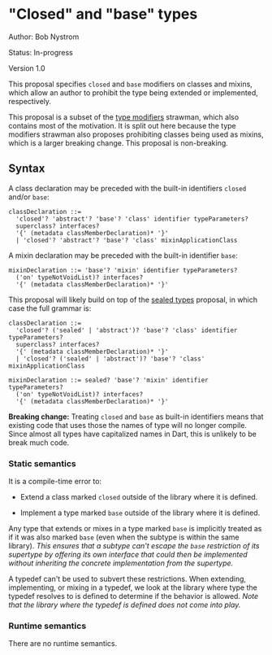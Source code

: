 # "Closed" and "base" types

Author: Bob Nystrom

Status: In-progress

Version 1.0

This proposal specifies `closed` and `base` modifiers on classes and mixins,
which allow an author to prohibit the type being extended or implemented,
respectively.

This proposal is a subset of the [type modifiers][] strawman, which also
contains most of the motivation. It is split out here because the type modifiers
strawman also proposes prohibiting classes being used as mixins, which is a
larger breaking change. This proposal is non-breaking.

[type modifiers]: https://github.com/dart-lang/language/blob/master/working/type-modifiers/feature-specification.md

## Syntax

A class declaration may be preceded with the built-in identifiers
`closed` and/or `base`:

```
classDeclaration ::=
  'closed'? 'abstract'? 'base'? 'class' identifier typeParameters?
  superclass? interfaces?
  '{' (metadata classMemberDeclaration)* '}'
  | 'closed'? 'abstract'? 'base'? 'class' mixinApplicationClass
```

A mixin declaration may be preceded with the built-in identifier `base`:

```
mixinDeclaration ::= 'base'? 'mixin' identifier typeParameters?
  ('on' typeNotVoidList)? interfaces?
  '{' (metadata classMemberDeclaration)* '}'
```

This proposal will likely build on top of the [sealed types][] proposal, in
which case the full grammar is:

```
classDeclaration ::=
  'closed'? ('sealed' | 'abstract')? 'base'? 'class' identifier typeParameters?
  superclass? interfaces?
  '{' (metadata classMemberDeclaration)* '}'
  | 'closed'? ('sealed' | 'abstract')? 'base'? 'class' mixinApplicationClass

mixinDeclaration ::= sealed? 'base'? 'mixin' identifier typeParameters?
  ('on' typeNotVoidList)? interfaces?
  '{' (metadata classMemberDeclaration)* '}'
```

[sealed types]: https://github.com/dart-lang/language/blob/master/working/type-modifiers/feature-specification.md

**Breaking change:** Treating `closed` and `base` as built-in identifiers means
that existing code that uses those the names of type will no longer compile.
Since almost all types have capitalized names in Dart, this is unlikely to be
break much code.

### Static semantics

It is a compile-time error to:

*   Extend a class marked `closed` outside of the library where it is defined.

*   Implement a type marked `base` outside of the library where it is defined.

Any type that extends or mixes in a type marked `base` is implicitly treated as
if it was also marked `base` (even when the subtype is within the same library).
*This ensures that a subtype can't escape the `base` restriction of its
supertype by offering its _own_ interface that could then be implemented
without inheriting the concrete implementation from the supertype.*

A typedef can't be used to subvert these restrictions. When extending,
implementing, or mixing in a typedef, we look at the library where type the
typedef resolves to is defined to determine if the behavior is allowed. *Note
that the library where the _typedef_ is defined does not come into play.*

### Runtime semantics

There are no runtime semantics.
